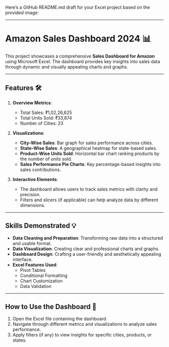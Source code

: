 Here’s a GitHub README.md draft for your Excel project based on the provided image:

---

# Amazon Sales Dashboard 2024 📊

This project showcases a comprehensive **Sales Dashboard for Amazon** using Microsoft Excel. The dashboard provides key insights into sales data through dynamic and visually appealing charts and graphs.

---

## Features 🛠️

1. **Overview Metrics**:
   - Total Sales: ₹1,02,26,625  
   - Total Units Sold: ₹33,874  
   - Number of Cities: 23  

2. **Visualizations**:
   - **City-Wise Sales**: Bar graph for sales performance across cities.
   - **State-Wise Sales**: A geographical heatmap for state-based sales.
   - **Product-Wise Units Sold**: Horizontal bar chart ranking products by the number of units sold.
   - **Sales Performance Pie Charts**: Key percentage-based insights into sales contributions.

3. **Interactive Elements**:
   - The dashboard allows users to track sales metrics with clarity and precision.
   - Filters and slicers (if applicable) can help analyze data by different dimensions.

---

## Skills Demonstrated 💡
- **Data Cleaning and Preparation**: Transforming raw data into a structured and usable format.
- **Data Visualization**: Creating clear and professional charts and graphs.
- **Dashboard Design**: Crafting a user-friendly and aesthetically appealing interface.
- **Excel Features Used**:  
  - Pivot Tables  
  - Conditional Formatting  
  - Chart Customization  
  - Data Validation  

---

## How to Use the Dashboard 🚀

1. Open the Excel file containing the dashboard.
2. Navigate through different metrics and visualizations to analyze sales performance.
3. Apply filters (if any) to view insights for specific cities, products, or states.

